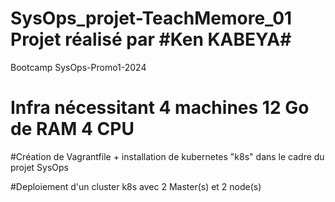 # SysOps_projet-TeachMemore_01 Projet réalisé par #Ken KABEYA#

Bootcamp SysOps-Promo1-2024

# Infra nécessitant 4 machines 12 Go de RAM 4 CPU

#Création de Vagrantfile + installation de kubernetes "k8s" dans le cadre du projet SysOps

#Deploiement d'un cluster k8s avec 2 Master(s) et 2 node(s)
